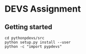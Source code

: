 # DEVS Assignment
## Getting started
```shell
cd pythonpdevs/src
python setup.py install --user
python -c "import pypdevs"
```
